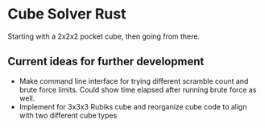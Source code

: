 # Cube Solver Rust

Starting with a 2x2x2 pocket cube, then going from there.

## Current ideas for further development

- Make command line interface for trying different scramble count and brute
  force limits. Could show time elapsed after running brute force as well.
- Implement for 3x3x3 Rubiks cube and reorganize cube code to align with two
  different cube types
